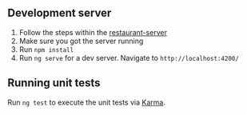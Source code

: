 ## Development server
1. Follow the steps within the [restaurant-server](https://github.com/jamborghini/restaurant-server)
2. Make sure you got the server running
3. Run `npm install`
4. Run `ng serve` for a dev server. Navigate to `http://localhost:4200/`

## Running unit tests

Run `ng test` to execute the unit tests via [Karma](https://karma-runner.github.io).
  
